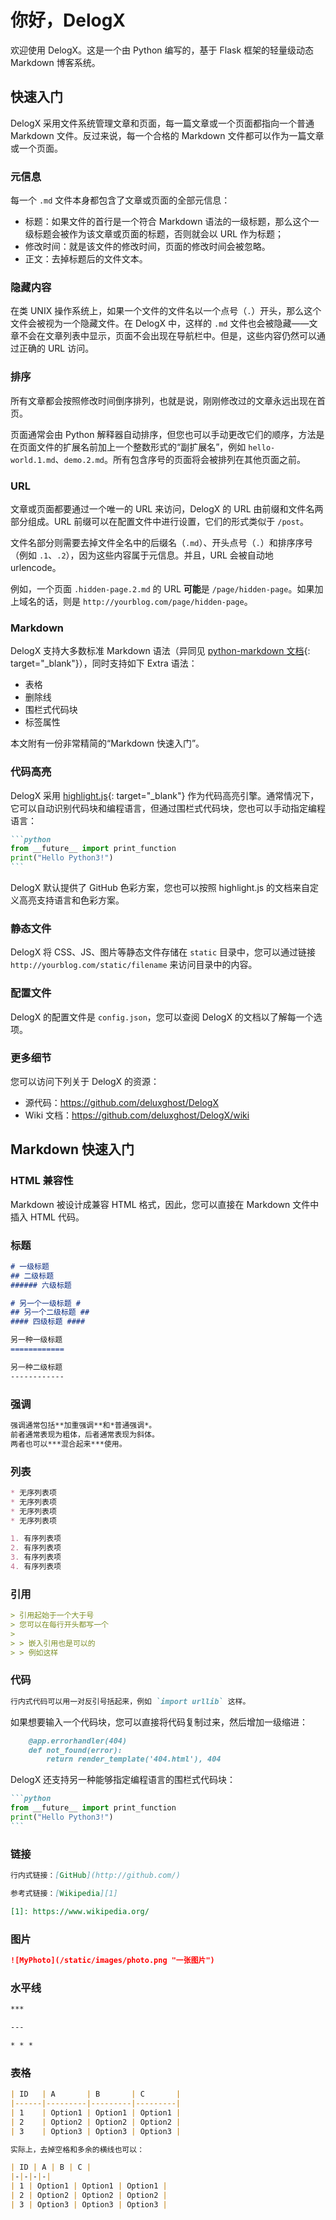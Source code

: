 # 你好，DelogX

欢迎使用 DelogX。这是一个由 Python 编写的，基于 Flask 框架的轻量级动态 Markdown 博客系统。

## 快速入门

DelogX 采用文件系统管理文章和页面，每一篇文章或一个页面都指向一个普通 Markdown 文件。反过来说，每一个合格的 Markdown 文件都可以作为一篇文章或一个页面。

### 元信息

每一个 `.md` 文件本身都包含了文章或页面的全部元信息：

* 标题：如果文件的首行是一个符合 Markdown 语法的一级标题，那么这个一级标题会被作为该文章或页面的标题，否则就会以 URL 作为标题；
* 修改时间：就是该文件的修改时间，页面的修改时间会被忽略。
* 正文：去掉标题后的文件文本。

### 隐藏内容

在类 UNIX 操作系统上，如果一个文件的文件名以一个点号（`.`）开头，那么这个文件会被视为一个隐藏文件。在 DelogX 中，这样的 `.md` 文件也会被隐藏——文章不会在文章列表中显示，页面不会出现在导航栏中。但是，这些内容仍然可以通过正确的 URL 访问。

### 排序

所有文章都会按照修改时间倒序排列，也就是说，刚刚修改过的文章永远出现在首页。

页面通常会由 Python 解释器自动排序，但您也可以手动更改它们的顺序，方法是在页面文件的扩展名前加上一个整数形式的“副扩展名”，例如 `hello-world.1.md`、`demo.2.md`。所有包含序号的页面将会被排列在其他页面之前。

### URL

文章或页面都要通过一个唯一的 URL 来访问，DelogX 的 URL 由前缀和文件名两部分组成。URL 前缀可以在配置文件中进行设置，它们的形式类似于 `/post`。

文件名部分则需要去掉文件全名中的后缀名（`.md`）、开头点号（`.`）和排序序号（例如 `.1`、`.2`），因为这些内容属于元信息。并且，URL 会被自动地 urlencode。

例如，一个页面 `.hidden-page.2.md` 的 URL **可能**是 `/page/hidden-page`。如果加上域名的话，则是 `http://yourblog.com/page/hidden-page`。

### Markdown

DelogX 支持大多数标准 Markdown 语法（异同见 [python-markdown 文档]{: target="_blank"}），同时支持如下 Extra 语法：

* 表格
* 删除线
* 围栏式代码块
* 标签属性

本文附有一份非常精简的“Markdown 快速入门”。

[python-markdown 文档]: http://pythonhosted.org/Markdown/#differences

### 代码高亮

DelogX 采用 [highlight.js]{: target="_blank"} 作为代码高亮引擎。通常情况下，它可以自动识别代码块和编程语言，但通过围栏式代码块，您也可以手动指定编程语言：

````markdown
```python
from __future__ import print_function
print("Hello Python3!")
```
````

DelogX 默认提供了 GitHub 色彩方案，您也可以按照 highlight.js 的文档来自定义高亮支持语言和色彩方案。

[highlight.js]: https://highlightjs.org/

### 静态文件

DelogX 将 CSS、JS、图片等静态文件存储在 `static` 目录中，您可以通过链接 `http://yourblog.com/static/filename` 来访问目录中的内容。

### 配置文件

DelogX 的配置文件是 `config.json`，您可以查阅 DelogX 的文档以了解每一个选项。

### 更多细节

您可以访问下列关于 DelogX 的资源：

* 源代码：<https://github.com/deluxghost/DelogX>
* Wiki 文档：<https://github.com/deluxghost/DelogX/wiki>

## Markdown 快速入门

### HTML 兼容性

Markdown 被设计成兼容 HTML 格式，因此，您可以直接在 Markdown 文件中插入 HTML 代码。

### 标题

```markdown
# 一级标题
## 二级标题
###### 六级标题

# 另一个一级标题 #
## 另一个二级标题 ##
#### 四级标题 ####

另一种一级标题
============

另一种二级标题
------------
```

### 强调

```markdown
强调通常包括**加重强调**和*普通强调*。
前者通常表现为粗体，后者通常表现为斜体。
两者也可以***混合起来***使用。
```

### 列表

```markdown
* 无序列表项
* 无序列表项
* 无序列表项
* 无序列表项
```

```markdown
1. 有序列表项
2. 有序列表项
3. 有序列表项
4. 有序列表项
```

### 引用

```markdown
> 引用起始于一个大于号
> 您可以在每行开头都写一个
>
> > 嵌入引用也是可以的
> > 例如这样
```

### 代码

```markdown
行内式代码可以用一对反引号括起来，例如 `import urllib` 这样。
```

如果想要输入一个代码块，您可以直接将代码复制过来，然后增加一级缩进：

```markdown
    @app.errorhandler(404)
    def not_found(error):
        return render_template('404.html'), 404
```

DelogX 还支持另一种能够指定编程语言的围栏式代码块：

````markdown
```python
from __future__ import print_function
print("Hello Python3!")
```
````

### 链接

```markdown
行内式链接：[GitHub](http://github.com/)

参考式链接：[Wikipedia][1]

[1]: https://www.wikipedia.org/
```

### 图片

```markdown
![MyPhoto](/static/images/photo.png "一张图片")
```

### 水平线

```markdown
***

---

* * *
```

### 表格

```markdown
| ID   | A       | B       | C       |
|------|---------|---------|---------|
| 1    | Option1 | Option1 | Option1 |
| 2    | Option2 | Option2 | Option2 |
| 3    | Option3 | Option3 | Option3 |

实际上，去掉空格和多余的横线也可以：

| ID | A | B | C |
|-|-|-|-|
| 1 | Option1 | Option1 | Option1 |
| 2 | Option2 | Option2 | Option2 |
| 3 | Option3 | Option3 | Option3 |
```
